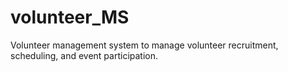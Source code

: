 # volunteer_MS
Volunteer management system to manage volunteer recruitment, scheduling, and event participation. 
